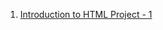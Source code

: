 <!DOCTYPE html>
<html lang="en">
<html>
	<head>
		<meta charset="UTF-8">
	</head>
	<body>
      <ol start="1">
	      <p><li><a href="https://github.com/yuvrajIMS/yuvrajIMS.github.io/blob/main/Intro%20to%20HTML%20final%20project.html"> Introduction to HTML Project - 1</a></li></p>
      </ol>
	</body>
</html>
